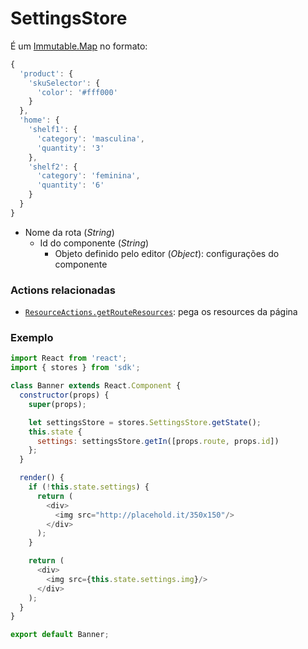 # SettingsStore

É um [Immutable.Map](http://facebook.github.io/immutable-js/docs/#/Map) no formato:

```js
{
  'product': {
    'skuSelector': {
      'color': '#fff000'
    }
  },
  'home': {
    'shelf1': {
      'category': 'masculina',
      'quantity': '3'
    },
    'shelf2': {
      'category': 'feminina',
      'quantity': '6'
    }
  }
}
```

- Nome da rota (*String*)
  - Id do componente (*String*)
    - Objeto definido pelo editor (*Object*): configurações do componente

### Actions relacionadas

- [`ResourceActions.getRouteResources`](../actions/ResourceActions.md): pega os resources da página

### Exemplo

```js
import React from 'react';
import { stores } from 'sdk';

class Banner extends React.Component {
  constructor(props) {
    super(props);

    let settingsStore = stores.SettingsStore.getState();
    this.state {
      settings: settingsStore.getIn([props.route, props.id])
    };
  }

  render() {
    if (!this.state.settings) {
      return (
        <div>
          <img src="http://placehold.it/350x150"/>
        </div>
      );
    }

    return (
      <div>
        <img src={this.state.settings.img}/>
      </div>
    );
  }
}

export default Banner;
```
